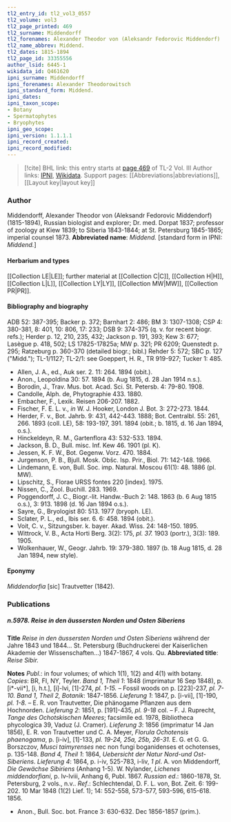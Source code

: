 ```yaml
---
tl2_entry_id: tl2_vol3_0557
tl2_volume: vol3
tl2_page_printed: 469
tl2_surname: Middendorff
tl2_forenames: Alexander Theodor von (Aleksandr Fedorovic Middendorf)
tl2_name_abbrev: Middend.
tl2_dates: 1815-1894
tl2_page_id: 33355556
author_lsid: 6445-1
wikidata_id: Q461620
ipni_surname: Middendorff
ipni_forenames: Alexander Theodorowitsch
ipni_standard_form: Middend.
ipni_dates: 
ipni_taxon_scope: 
- Botany
- Spermatophytes
- Bryophytes
ipni_geo_scope: 
ipni_version: 1.1.1.1
ipni_record_created: 
ipni_record_modified:
---
```


> [!cite] BHL link: this entry starts at [page 469](https://www.biodiversitylibrary.org/page/33355556) of TL-2 Vol. III
> Author links: [IPNI](https://www.ipni.org/a/6445-1), [Wikidata](https://www.wikidata.org/wiki/Q461620). Support pages: [[Abbreviations|abbreviations]], [[Layout key|layout key]]

### Author

Middendorff, Alexander Theodor von (Aleksandr Fedorovic Middendorf) (1815-1894), Russian biologist and explorer; Dr. med. Dorpat 1837; professor of zoology at Kiew 1839; to Siberia 1843-1844; at St. Petersburg 1845-1865; imperial counsel 1873. 
**Abbreviated name**: *Middend.* \[standard form in IPNI: *Middend.*\]

#### Herbarium and types

[[Collection LE|LE]]; further material at [[Collection C|C]], [[Collection H|H]], [[Collection L|L]], [[Collection LY|LY]], [[Collection MW|MW]], [[Collection PR|PR]].

#### Bibliography and biography

ADB 52: 387-395; Backer p. 372; Barnhart 2: 486; BM 3: 1307-1308; CSP 4: 380-381, 8: 401, 10: 806, 17: 233; DSB 9: 374-375 (q. v. for recent biogr. refs.); Herder p. 12, 210, 235, 432; Jackson p. 191, 393; Kew 3: 677; Lasègue p. 418, 502; LS 17825-17825a; MW p. 321; PR 6209; Quenstedt p. 295; Ratzeburg p. 360-370 (detailed biogr.; bibl.) Rehder 5: 572; SBC p. 127 ("Midd."); TL-1/1127; TL-2/1: see Goeppert, H. R., TR 919-927; Tucker 1: 485.
- Allen, J. A., ed., Auk ser. 2. 11: 264. 1894 (obit.).
- Anon., Leopoldina 30: 57. 1894 (b. Aug 1815, d. 28 Jan 1914 n.s.).
- Borodin, J., Trav. Mus. bot. Acad. Sci. St. Petersb. 4: 79-80. 1908.
- Candolle, Alph. de, Phytographie 433. 1880.
- Embacher, F., Lexik. Reisen 206-207. 1882.
- Fischer, F. E. L. v., *in* W. J. Hooker, London J. Bot. 3: 272-273. 1844.
- Herder, F. v., Bot. Jahrb. 9: 431, 442-443. 1888; Bot. Centralbl. 55: 261, 266. 1893 (coll. LE), 58: 193-197, 391. 1894 (obit.; b. 1815, d. 16 Jan 1894, o.s.).
- Hinckeldeyn, R. M., Gartenflora 43: 532-533. 1894.
- Jackson, B. D., Bull. misc. Inf. Kew 46. 1901 (pl. K).
- Jessen, K. F. W., Bot. Gegenw. Vorz. 470. 1884.
- Jurgenson, P. B., Bjull. Mosk. Obšc. Isp. Prir., Biol. 71: 142-148. 1966.
- Lindemann, E. von, Bull. Soc. imp. Natural. Moscou 61(1): 48. 1886 (pl. MW).
- Lipschitz, S., Florae URSS fontes 220 \[index\]. 1975.
- Nissen, C., Zool. Buchill. 283. 1969.
- Poggendorff, J. C., Biogr.-lit. Handw.-Buch 2: 148. 1863 (b. 6 Aug 1815 o.s.), 3: 913. 1898 (d. 16 Jan 1894 o.s.).
- Sayre, G., Bryologist 80: 513. 1977 (bryoph. LE).
- Sclater, P. L., ed., Ibis ser. 6. 6: 458. 1894 (obit.).
- Voit, C. v., Sitzungsber. k. bayer. Akad. Wiss. 24: 148-150. 1895.
- Wittrock, V. B., Acta Horti Berg. 3(2): 175, *pl. 37.* 1903 (portr.), 3(3): 189. 1905.
- Wolkenhauer, W., Geogr. Jahrb. 19: 379-380. 1897 (b. 18 Aug 1815, d. 28 Jan 1894, new style).

#### Eponymy

*Middendorfia* \[sic\] Trautvetter (1842).

### Publications

##### n.5978. Reise in den äussersten Norden und Osten Siberiens

**Title**
*Reise in den äussersten Norden und Osten Siberiens* während der Jahre 1843 und 1844... St. Petersburg (Buchdruckerei der Kaiserlichen Akademie der Wissenschaften...) 1847-1867, 4 vols. Qu.
**Abbreviated title**: *Reise Sibir.*

**Notes**
*Publ*.: in four volumes; of which 1(1), 1(2) and 4(1) with botany. *Copies*: BR, FI, NY, Teyler.
*Band 1, Theil 1*: 1848 (imprimatur 16 Sep 1848), p. \[i\*-vii\*\], \[i, h.t.\], \[i\]-lvi, \[1\]-274, *pl. 1-15.* – Fossil woods on p. \[223\]-237, *pl. 7-10.*
*Band 1, Theil 2, Botanik*: 1847-1856.
*Lieferung 1*: 1847, p. \[i-vii\], \[1\]-190, *pl. 1-8.* – E. R. von Trautvetter, Die phänogame Pflanzen aus dem Hochnorden.
*Lieferung 2*: 1851, p. \[191\]-435, *pl. 9-18* col. – F. J. Ruprecht, *Tange des Ochotskischen Meeres*; facsimile ed. 1978, Bibliotheca phycologica 39, Vaduz (J. Cramer).
*Lieferung 3*: 1856 (imprimatur 14 Jan 1856), E. R. von Trautvetter und C. A. Meyer, *Florula Ochotensis phaenogama*, p. \[i-iv\], \[1\]-133, *pl. 19-24, 25a, 25b, 26-31.* E. G. et G. G. Borszczov, *Musci taimyrenses* nec non fungi boganidenses et ochotenses, p. 135-148.
*Band 4, Theil 1*: 1864, *Uebersicht der Natur Nord-und Ost-Siberiens*.
*Lieferung 4*: 1864, p. i-iv, 525-783, i-liv, *1 pl*. A. von Middendorff, *Die Gewächse Sibiriens* (Anhang 1-5).
W. Nylander, *Lichenes middendorfiani*, p. lv-lviii, Anhang 6, Publ. 1867.
*Russian ed*.: 1860-1878, St. Petersburg, 2 vols., n.v..
*Ref*.: Schlechtendal, D. F. L. von, Bot. Zeit. 6: 199-202. 10 Mar 1848 (1(2) Lief. 1); 14: 552-558, 573-577, 593-596, 615-618. 1856.
- Anon., Bull. Soc. bot. France 3: 630-632. Dec 1856-1857 (prim.).


